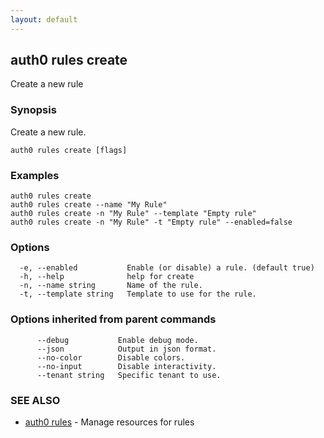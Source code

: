 ```yaml
---
layout: default
---
```

## auth0 rules create

Create a new rule

### Synopsis

Create a new rule.

```
auth0 rules create [flags]
```

### Examples

```
auth0 rules create
auth0 rules create --name "My Rule"
auth0 rules create -n "My Rule" --template "Empty rule"
auth0 rules create -n "My Rule" -t "Empty rule" --enabled=false
```

### Options

```
  -e, --enabled           Enable (or disable) a rule. (default true)
  -h, --help              help for create
  -n, --name string       Name of the rule.
  -t, --template string   Template to use for the rule.
```

### Options inherited from parent commands

```
      --debug           Enable debug mode.
      --json            Output in json format.
      --no-color        Disable colors.
      --no-input        Disable interactivity.
      --tenant string   Specific tenant to use.
```

### SEE ALSO

* [auth0 rules](auth0_rules.md)	 - Manage resources for rules

